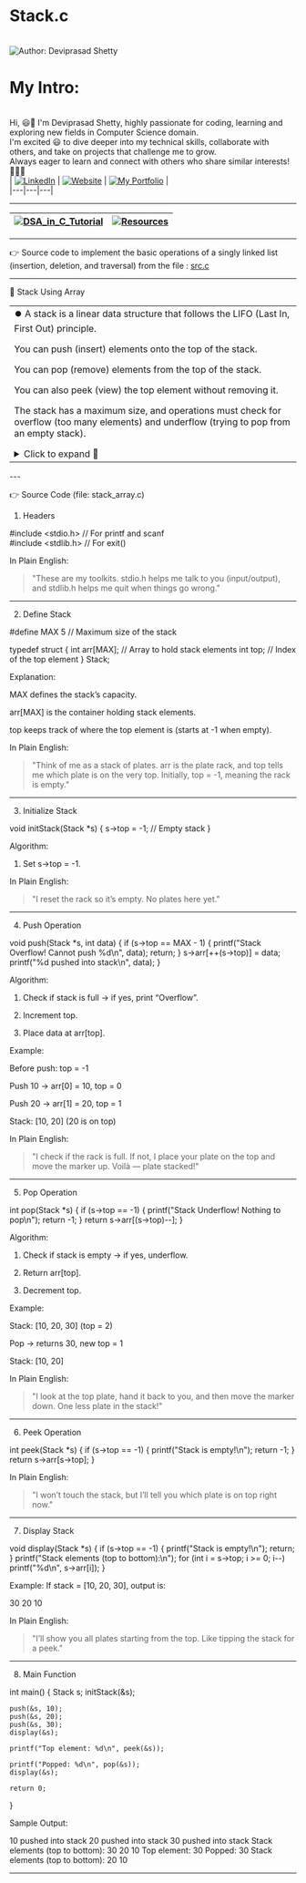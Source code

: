 # Stack.c

<br> ![Author: Deviprasad Shetty](https://img.shields.io/badge/Author-💫_Deviprasad%20Shetty-000000?style=for-the-badge&labelColor=white)
<br> 


# My Intro:
<br> Hi, 😃👋 I'm Deviprasad Shetty, highly passionate for coding, learning and exploring new fields in Computer Science domain. 
<br> I'm excited 😃 to dive deeper into my technical skills, collaborate with others, and take on projects that challenge me to grow. 
<br> Always eager to learn and connect with others who share similar interests! 🤗🧑‍💻
<br> 
| [![LinkedIn](https://img.shields.io/badge/LinkedIn-%230077B5?style=for-the-badge&logo=LinkedIn&logoColor=white)](https://linkedin.com/in/deviprasad-shetty-4bba49313) | [![Website](https://img.shields.io/badge/Website-indigo?style=for-the-badge&logo=About.me&logoColor=white)](https://yourwebsite.com/) | [![My Portfolio](https://img.shields.io/badge/My_Portfolio-000?style=for-the-badge&logo=GitHub&logoColor=white)](https://github.com/DeviprasadShetty9833/My_Portfolio)  |                      
|---|---|---|
<br> 

---

| [![DSA_in_C_Tutorial](https://img.shields.io/badge/Back_to-DSA_in_C_Tutorial-000080?style=for-the-badge&logo=C&logoColor=white)](https://github.com/DeviprasadShetty9833/DSA_in_C_Tutorial) | [![Resources](https://img.shields.io/badge/📚_Back_to-Resources-A52A2A?style=for-the-badge&logo=book&logoColor=white)](https://github.com/DeviprasadShetty9833/Resources) |
|---|---|

---

👉 Source code to implement the basic operations of a singly linked list (insertion, deletion, and traversal) from the file : [src.c](https://github.com/DeviprasadShetty9833/Stack.c/blob/3b59308a1191ee4e4cc662b8bfdc20ecb9c7c3bf/src/Stack_using_Array.c)


---

📂 Stack Using Array

<table>  
<tr><td>  
  ⏺️ A stack is a linear data structure that follows the LIFO (Last In, First Out) principle.

You can push (insert) elements onto the top of the stack.

You can pop (remove) elements from the top of the stack.

You can also peek (view) the top element without removing it.


The stack has a maximum size, and operations must check for overflow (too many elements) and underflow (trying to pop from an empty stack).

<details>  
  <summary>Click to expand 🔻</summary>  <br> 🟠 Basic Operations:

Push (insert an element)

Pop (remove an element)

Peek/Top (get top element without removing)

Display (print all elements in stack order)


<br> 🟠 Applications:

Expression evaluation (postfix/prefix).

Undo/Redo in editors.

Function call management in recursion.

Browser forward/backward navigation.


<br> 🟠 Advantages:

Easy to implement with arrays or linked lists.

Ensures controlled access order.


</details>  </td></tr>  
</table>  
---

👉 Source Code (file: stack_array.c)

1. Headers

#include <stdio.h>   // For printf and scanf  
#include <stdlib.h>  // For exit()

In Plain English:

> "These are my toolkits. stdio.h helps me talk to you (input/output), and stdlib.h helps me quit when things go wrong."




---

2. Define Stack

#define MAX 5   // Maximum size of the stack

typedef struct {
    int arr[MAX];   // Array to hold stack elements
    int top;        // Index of the top element
} Stack;

Explanation:

MAX defines the stack’s capacity.

arr[MAX] is the container holding stack elements.

top keeps track of where the top element is (starts at -1 when empty).


In Plain English:

> "Think of me as a stack of plates. arr is the plate rack, and top tells me which plate is on the very top. Initially, top = -1, meaning the rack is empty."




---

3. Initialize Stack

void initStack(Stack *s) {
    s->top = -1;   // Empty stack
}

Algorithm:

1. Set s->top = -1.



In Plain English:

> "I reset the rack so it’s empty. No plates here yet."




---

4. Push Operation

void push(Stack *s, int data) {
    if (s->top == MAX - 1) {
        printf("Stack Overflow! Cannot push %d\n", data);
        return;
    }
    s->arr[++(s->top)] = data;
    printf("%d pushed into stack\n", data);
}

Algorithm:

1. Check if stack is full → if yes, print “Overflow”.


2. Increment top.


3. Place data at arr[top].



Example:

Before push: top = -1

Push 10 → arr[0] = 10, top = 0

Push 20 → arr[1] = 20, top = 1


Stack: [10, 20] (20 is on top)

In Plain English:

> "I check if the rack is full. If not, I place your plate on the top and move the marker up. Voilà — plate stacked!"




---

5. Pop Operation

int pop(Stack *s) {
    if (s->top == -1) {
        printf("Stack Underflow! Nothing to pop\n");
        return -1;
    }
    return s->arr[(s->top)--];
}

Algorithm:

1. Check if stack is empty → if yes, underflow.


2. Return arr[top].


3. Decrement top.



Example:

Stack: [10, 20, 30] (top = 2)

Pop → returns 30, new top = 1


Stack: [10, 20]

In Plain English:

> "I look at the top plate, hand it back to you, and then move the marker down. One less plate in the stack!"




---

6. Peek Operation

int peek(Stack *s) {
    if (s->top == -1) {
        printf("Stack is empty!\n");
        return -1;
    }
    return s->arr[s->top];
}

In Plain English:

> "I won’t touch the stack, but I’ll tell you which plate is on top right now."




---

7. Display Stack

void display(Stack *s) {
    if (s->top == -1) {
        printf("Stack is empty!\n");
        return;
    }
    printf("Stack elements (top to bottom):\n");
    for (int i = s->top; i >= 0; i--)
        printf("%d\n", s->arr[i]);
}

Example:
If stack = [10, 20, 30], output is:

30
20
10

In Plain English:

> "I’ll show you all plates starting from the top. Like tipping the stack for a peek."




---

8. Main Function

int main() {
    Stack s;
    initStack(&s);

    push(&s, 10);
    push(&s, 20);
    push(&s, 30);
    display(&s);

    printf("Top element: %d\n", peek(&s));

    printf("Popped: %d\n", pop(&s));
    display(&s);

    return 0;
}

Sample Output:

10 pushed into stack
20 pushed into stack
30 pushed into stack
Stack elements (top to bottom):
30
20
10
Top element: 30
Popped: 30
Stack elements (top to bottom):
20
10


---



